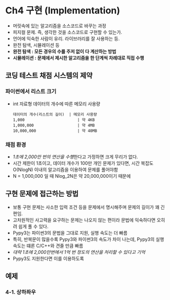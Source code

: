# Ch4 구현 (Implementation)
- 머릿속에 있는 알고리즘을 소스코드로 바꾸는 과정
- 피지컬 문제. 즉, 생각한 것을 소스코드로 구현할 수 있는가.
- 언어에 익숙한 사람이 유리. 라이브러리를 잘 사용하는 등.
- 완전 탐색, 시뮬레이션 등
- **완전 탐색 : 모든 경우의 수를 주저 없이 다 계산하는 방법**
- **시뮬레이션 : 문제에서 제시한 알고리즘을 한 단계씩 차례대로 직접 수행**

## 코딩 테스트 채점 시스템의 제약
### 파이썬에서 리스트 크기
- int 자료형 데이터의 개수에 따른 메모리 사용량  
  ```
  데이터의 개수(리스트의 길이)  | 메모리 사용량  
  1,000                       | 약 4KB  
  1,000,000                   | 약 4MB  
  10,000,000                  | 약 40MB  
  ```
### 채점 환경
- *1초에 2,000만 번의 연산을 수행*한다고 가정하면 크게 무리가 없다.
- 시간 제한이 1초이고, 데이터 개수가 100만 개인 문제가 있다면,  시간 복잡도 O(NlogN) 이내의 알고리즘을 이용하여 문제를 풀어야함
- N = 1,000,000 일 때 Nlog_2N은 약 20,000,000이기 때문에

## 구현 문제에 접근하는 방법
- 보통 구현 문제는 사소한 입력 조건 등을 문제에서 명시해주며 문제의 길이가 꽤 긴 편임.
- 고차원적인 사고력을 요구하는 문제는 나오지 않는 편이라 문법에 익숙하다면 오히려 쉽게 풀 수 있다.
- Pypy3는 파이썬3의 문법을 그대로 지원, 실행 속도는 더 빠름
- 특히, 반복문이 많을수록 Pypy3와 파이썬3의 속도가 차이 나는데, Pypy3의 실행속도는 떄론 C/C++와 견줄 만큼 빠름
- *대략 1초에 2,000만번에서 1억  번 정도의 연산을 처리할 수 있다고 기억*
- Pypy3도 지원한다면 이를 이용하도록

## 예제
### 4-1. 상하좌우
